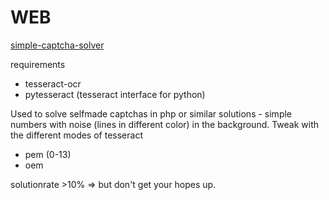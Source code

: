 # WEB

[simple-captcha-solver](##simple-captcha-solver)

requirements
- tesseract-ocr
- pytesseract (tesseract interface for python)

Used to solve selfmade captchas in php or similar solutions - simple numbers with noise (lines in different color) in the background.
Tweak with the different modes of tesseract
- pem (0-13)
- oem

solutionrate >10% => but don't get your hopes up.
